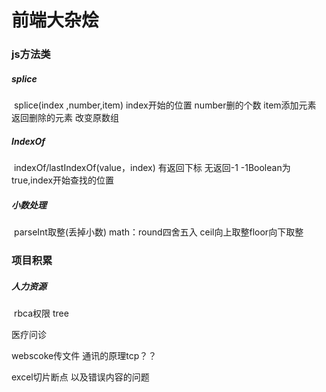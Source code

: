 # 前端大杂烩

### js方法类

##### splice

​	splice(index ,number,item) index开始的位置 number删的个数 item添加元素 返回删除的元素 改变原数组

##### IndexOf

​	indexOf/lastIndexOf(value，index) 有返回下标 无返回-1 -1Boolean为true,index开始查找的位置

##### 小数处理

​	 parseInt取整(丢掉小数)  math：round四舍五入 ceil向上取整floor向下取整

### 项目积累

##### 人力资源

​	rbca权限 tree

医疗问诊

webscoke传文件 通讯的原理tcp？？



excel切片断点 以及错误内容的问题
